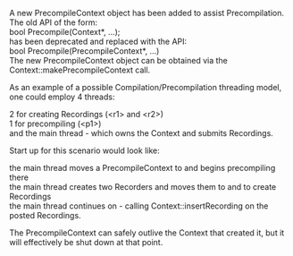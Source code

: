 
A new PrecompileContext object has been added to assist Precompilation. The old API of the form:\
    bool Precompile(Context*, ...);\
has been deprecated and replaced with the API:\
    bool Precompile(PrecompileContext*, ...)\
The new PrecompileContext object can be obtained via the Context::makePrecompileContext call.

As an example of a possible Compilation/Precompilation threading model, one could employ 4 threads:

2 for creating Recordings (\<r1\> and \<r2\>) \
1 for precompiling (\<p1\>) \
and the main thread - which owns the Context and submits Recordings. 

Start up for this scenario would look like:

  the main thread moves a PrecompileContext to <p1> and begins precompiling there\
  the main thread creates two Recorders and moves them to <r1> and <r2> to create Recordings\
  the main thread continues on - calling Context::insertRecording on the posted Recordings.

The PrecompileContext can safely outlive the Context that created it, but it will 
effectively be shut down at that point.
